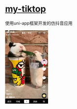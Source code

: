 # [my-tiktop](https://github.com/bojand/ghz)
使用uni-app框架开发的仿抖音应用

![image](https://github.com/wenhuowu/my-tiktop/blob/master/bandicam-2020-06-01-02-44-01-260.gif)
